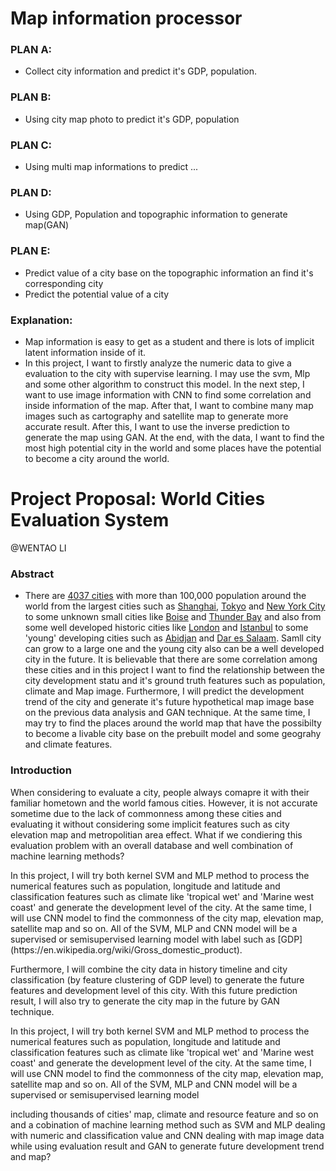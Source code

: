 # Map information processor

### PLAN A:
  * Collect city information and predict it's GDP, population.

### PLAN B:
  * Using city map photo to predict it's GDP, population

### PLAN C:
  * Using multi map informations to predict ...

### PLAN D:
  * Using GDP, Population and topographic information to generate map(GAN)
  
### PLAN E:
  * Predict value of a city base on the topographic information an find it's corresponding city
  * Predict the potential value of a city

### Explanation:
  * Map information is easy to get as a student and there is lots of implicit latent information inside of it.
  * In this project, I want to firstly analyze the numeric data to give a evaluation to the city with supervise learning. I may use the svm, Mlp and some other algorithm to construct this model. In the next step, I want to use image information with CNN to find some correlation and inside information of the map. After that, I want to combine many map images such as cartography and satellite map to generate more accurate result. After this, I want to use the inverse prediction to generate the map using GAN. At the end, with the data, I want to find the most high potential city in the world and some places have the potential to become a city around the world.
  
  
# Project Proposal: World Cities Evaluation System
@WENTAO LI

### Abstract
* There are [4037 cities](https://brilliantmaps.com/4037-100000-person-cities/) with more than 100,000 population around the world from the largest cities such as [Shanghai](https://en.wikipedia.org/wiki/Shanghai), [Tokyo](https://en.wikipedia.org/wiki/Tokyo) and [New York City](https://en.wikipedia.org/wiki/New_York_City) to some unknown small cities like [Boise](https://en.wikipedia.org/wiki/Boise,_Idaho) and [Thunder Bay](https://en.wikipedia.org/wiki/Thunder_Bay) and also from some well developed historic cities like [London](https://en.wikipedia.org/wiki/London) and [Istanbul](https://en.wikipedia.org/wiki/Istanbul) to some 'young' developing cities such as [Abidjan](https://en.wikipedia.org/wiki/Abidjan) and [Dar es Salaam](https://en.wikipedia.org/wiki/Dar_es_Salaam). Samll city can grow to a large one and the young city also can be a well developed city in the future. It is believable that there are some correlation among these cities and in this project I want to find the relationship between the city development statu and it's ground truth features such as population, climate and Map image. Furthermore, I will predict the development trend of the city and generate it's future hypothetical map image base on the previous data analysis and GAN technique. At the same time, I may try to find the places around the world map that have the possibilty to become a livable city base on the prebuilt model and some geograhy and climate features.

### Introduction
<p>When considering to evaluate a city, people always comapre it with their familiar hometown and the world famous cities. However, it is not accurate sometime due to the lack of commonness among these cities and evaluating it without considering some implicit features such as city elevation map and metropolitian area effect. What if we condiering this evaluation problem with an overall database and well combination of machine learning methods?
<p>In this project, I will try both kernel SVM and MLP method to process the numerical features such as population, longitude and latitude and classification features such as climate like 'tropical wet' and 'Marine west coast' and generate the development level of the city. At the same time, I will use CNN model to find the commonness of the city map, elevation map, satellite map and so on. All of the SVM, MLP and CNN model will be a supervised or semisupervised learning model with label such as [GDP](https://en.wikipedia.org/wiki/Gross_domestic_product).
<p>Furthermore, I will combine the city data in history timeline and city classification (by feature clustering of GDP level) to generate the future features and development level of this city. With this future prediction result, I will also try to generate the city map in the future by GAN technique.
<p>In this project, I will try both kernel SVM and MLP method to process the numerical features such as population, longitude and latitude and classification features such as climate like 'tropical wet' and 'Marine west coast' and generate the development level of the city. At the same time, I will use CNN model to find the commonness of the city map, elevation map, satellite map and so on. All of the SVM, MLP and CNN model will be a supervised or semisupervised learning model
<p>including thousands of cities' map, climate and resource feature and so on and a cobination of machine learning method such as SVM and MLP dealing with numeric and classification value and CNN dealing with map image data while using evaluation result and GAN to generate future development trend and map?

